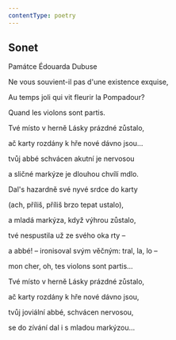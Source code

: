 ```yaml
---
contentType: poetry
---
```


<section>

# Sonet

Památce Édouarda Dubuse 

Ne vous souvient-il pas d'une existence exquise, 

Au temps joli qui vit fleurir la Pompadour? 

Quand les violons sont partis.

</section>

<section>

Tvé místo v herně Lásky prázdné zůstalo, 

ač karty rozdány k hře nové dávno jsou… 

tvůj abbé schvácen akutní je nervosou 

a sličné markýze je dlouhou chvílí mdlo. 

</section>

<section>

Dal's hazardně své nyvé srdce do karty 

(ach, příliš, příliš brzo tepat ustalo), 

a mladá markýza, když výhrou zůstalo, 

tvé nespustila už ze svého oka rty – 

a abbé! – ironisoval svým věčným: tral, la, lo – 

mon cher, oh, tes violons sont partis… 

</section>

<section>

Tvé místo v herně Lásky prázdné zůstalo, 

ač karty rozdány k hře nové dávno jsou, 

tvůj joviální abbé, schvácen nervosou, 

se do zívání dal i s mladou markýzou…

</section>
